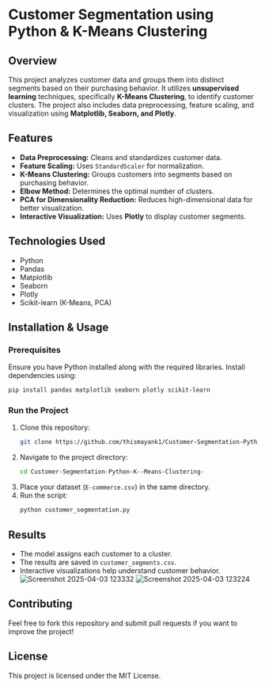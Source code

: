 # Customer Segmentation using Python & K-Means Clustering

## Overview
This project analyzes customer data and groups them into distinct segments based on their purchasing behavior. It utilizes **unsupervised learning** techniques, specifically **K-Means Clustering**, to identify customer clusters. The project also includes data preprocessing, feature scaling, and visualization using **Matplotlib, Seaborn, and Plotly**.

## Features
- **Data Preprocessing:** Cleans and standardizes customer data.
- **Feature Scaling:** Uses `StandardScaler` for normalization.
- **K-Means Clustering:** Groups customers into segments based on purchasing behavior.
- **Elbow Method:** Determines the optimal number of clusters.
- **PCA for Dimensionality Reduction:** Reduces high-dimensional data for better visualization.
- **Interactive Visualization:** Uses **Plotly** to display customer segments.

## Technologies Used
- Python
- Pandas
- Matplotlib
- Seaborn
- Plotly
- Scikit-learn (K-Means, PCA)

## Installation & Usage
### Prerequisites
Ensure you have Python installed along with the required libraries. Install dependencies using:
```bash
pip install pandas matplotlib seaborn plotly scikit-learn
```

### Run the Project
1. Clone this repository:
   ```bash
   git clone https://github.com/thismayank1/Customer-Segmentation-Python-K--Means-Clustering-
   ```
2. Navigate to the project directory:
   ```bash
   cd Customer-Segmentation-Python-K--Means-Clustering-
   ```
3. Place your dataset (`E-commerce.csv`) in the same directory.
4. Run the script:
   ```bash
   python customer_segmentation.py
   ```

## Results
- The model assigns each customer to a cluster.
- The results are saved in `customer_segments.csv`.
- Interactive visualizations help understand customer behavior.
  ![Screenshot 2025-04-03 123332](https://github.com/user-attachments/assets/7e48a44d-8882-498f-8870-58f3f17a41b0)
  ![Screenshot 2025-04-03 123224](https://github.com/user-attachments/assets/43c6bf74-7013-49ee-906d-f827ff4fe148)



## Contributing
Feel free to fork this repository and submit pull requests if you want to improve the project!

## License
This project is licensed under the MIT License.

